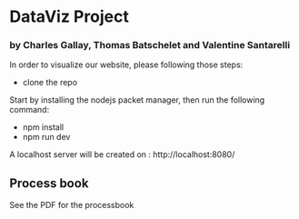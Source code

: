 # DataViz Project
### by Charles Gallay, Thomas Batschelet and Valentine Santarelli


In order to visualize our website, please following those steps:

- clone the repo

 Start by installing the nodejs packet manager, then run the following command:

- npm install
- npm run dev

A localhost server will be created on :
http://localhost:8080/

## Process book

See the PDF for the processbook
